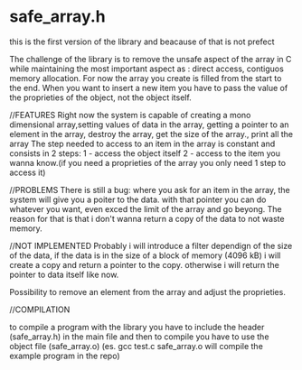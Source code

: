 # safe_array.h

this is the first version of the library and beacause of that is not prefect 


The challenge of the library is to remove the unsafe aspect of the array in C while maintaining the most important aspect as : direct access, contiguos memory allocation.
For now the array you create is filled from the start to the end. When you want to insert a new item you have to pass the value of the proprieties of the object, not the object itself.


//FEATURES
Right now the system is capable of creating a mono dimensional array,setting values of data in the array, getting a pointer to an element in the array, destroy the array, get the size of the array.,
print all the array 
The step needed to access to an item in the array is constant and consists in 2 steps: 
    1 - access the object itself 
    2 - access to the item you wanna know.(if you need a proprieties of the array you only need 1 step to access it)

//PROBLEMS
There is still a bug: where you ask for an item in the array, the system will give you a poiter to the data.  with that pointer you can do whatever you want, even exced the limit of the array and go beyong.
The reason for that is that i don't wanna return a copy of the data to not waste memory. 



//NOT IMPLEMENTED
Probably i will introduce a filter dependign of the size of the data, if the data is in the size of a block of memory (4096 kB) i will create a copy and return a pointer to the copy. otherwise i will
return the pointer to data itself like now.

Possibility to remove an element from the array and adjust the proprieties.




//COMPILATION

to compile a program with the library you have to include the header (safe_array.h) in the main 
file and then to compile you have to use the object file (safe_array.o) 
(es. gcc test.c safe_array.o will compile the example program in the repo)
